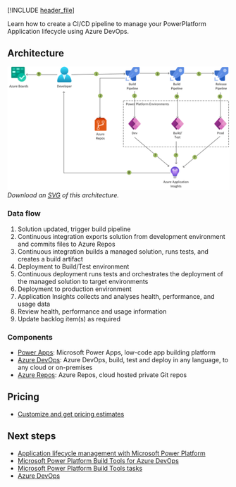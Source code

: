 [!INCLUDE [header_file](../../../includes/sol-idea-header.md)]

Learn how to create a CI/CD pipeline to manage your PowerPlatform Application lifecycle using Azure DevOps.

## Architecture

![Architecture diagram](../media/azure-devops-continuous-integration-and-continuous-deployment-for-power-apps.png)
*Download an [SVG](../media/azure-devops-continuous-integration-and-continuous-deployment-for-power-apps.png) of this architecture.*

### Data flow

1. Solution updated, trigger build pipeline
1. Continuous integration exports solution from development environment and commits files to Azure Repos   
1. Continuous integration builds a managed solution, runs tests, and creates a build artifact
1. Deployment to Build/Test environment
1. Continuous deployment runs tests and orchestrates the deployment of the managed solution to target environments
1. Deployment to production environment
1. Application Insights collects and analyses health, performance, and usage data
1. Review health, performance and usage information
1. Update backlog item(s) as required

### Components

* [Power Apps](https://powerapps.microsoft.com/): Microsoft Power Apps, low-code app building platform
* [Azure DevOps](https://azure.microsoft.com/services/devops/): Azure DevOps, build, test and deploy in any language, to any cloud or on-premises
* [Azure Repos](https://azure.microsoft.com/en-us/services/devops/repos/): Azure Repos, cloud hosted private Git repos


## Pricing

* [Customize and get pricing estimates](https://azure.com/e/b96a4a9dbf804edabc83d00b41ffb245)

## Next steps

* [Application lifecycle management with Microsoft Power Platform](https://docs.microsoft.com/power-platform/alm/) 
* [Microsoft Power Platform Build Tools for Azure DevOps](https://docs.microsoft.com/power-platform/alm/devops-build-tools)
* [Microsoft Power Platform Build Tools tasks](https://docs.microsoft.com/en-us/power-platform/alm/devops-build-tool-tasks)
* [Azure DevOps](https://azure.microsoft.com/services/devops/)
